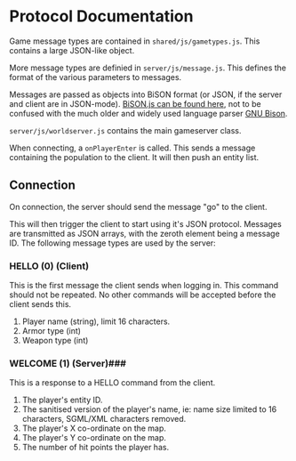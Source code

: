 # Protocol Documentation #

Game message types are contained in `shared/js/gametypes.js`.  This contains a large JSON-like object.

More message types are definied in `server/js/message.js`.  This defines the format of the various parameters to messages.

Messages are passed as objects into BiSON format (or JSON, if the server and client are in JSON-mode).  [BiSON.js can be found here](https://github.com/BonsaiDen/BiSON.js), not to be confused with the much older and widely used language parser [GNU Bison](http://www.gnu.org/software/bison/).

`server/js/worldserver.js` contains the main gameserver class.

When connecting, a `onPlayerEnter` is called.  This sends a message containing the population to the client.  It will then push an entity list.


## Connection ##

On connection, the server should send the message "go" to the client.

This will then trigger the client to start using it's JSON protocol.  Messages are transmitted as JSON arrays, with the zeroth element being a message ID.  The following message types are used by the server:

### HELLO (0) (Client) ###

This is the first message the client sends when logging in.  This command should not be repeated.  No other commands will be accepted before the client sends this.

1. Player name (string), limit 16 characters.
2. Armor type (int)
3. Weapon type (int)

### WELCOME (1) (Server)###

This is a response to a HELLO command from the client.

1. The player's entity ID.
2. The sanitised version of the player's name, ie: name size limited to 16 characters, SGML/XML characters removed.
3. The player's X co-ordinate on the map.
4. The player's Y co-ordinate on the map.
5. The number of hit points the player has.
